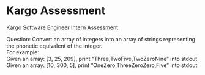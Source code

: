 # Kargo Assessment
Kargo Software Engineer Intern Assessment  
  
Question: Convert an array of integers into an array of strings representing the phonetic equivalent of the integer.  
For example:  
Given an array: [3, 25, 209], print “Three,TwoFive,TwoZeroNine” into stdout.  
Given an array: [10, 300, 5], print “OneZero,ThreeZeroZero,Five” into stdout
